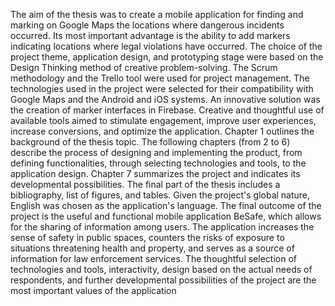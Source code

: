 The aim of the thesis was to create a mobile application for finding and marking on Google 
Maps the locations where dangerous incidents occurred. Its most important advantage is the 
ability to add markers indicating locations where legal violations have occurred.
The choice of the project theme, application design, and prototyping stage were based on 
the Design Thinking method of creative problem-solving. The Scrum methodology and the Trello 
tool were used for project management. The technologies used in the project were selected for 
their compatibility with Google Maps and the Android and iOS systems. An innovative solution 
was the creation of marker interfaces in Firebase. Creative and thoughtful use of available tools 
aimed to stimulate engagement, improve user experiences, increase conversions, and optimize 
the application.
Chapter 1 outlines the background of the thesis topic. The following chapters (from 2 to 6) 
describe the process of designing and implementing the product, from defining functionalities, 
through selecting technologies and tools, to the application design. Chapter 7 summarizes the 
project and indicates its developmental possibilities. The final part of the thesis includes 
a bibliography, list of figures, and tables. Given the project's global nature, English was chosen as 
the application's language.
The final outcome of the project is the useful and functional mobile application BeSafe, 
which allows for the sharing of information among users. The application increases the sense of 
safety in public spaces, counters the risks of exposure to situations threatening health and 
property, and serves as a source of information for law enforcement services. The thoughtful 
selection of technologies and tools, interactivity, design based on the actual needs of 
respondents, and further developmental possibilities of the project are the most important values 
of the application
